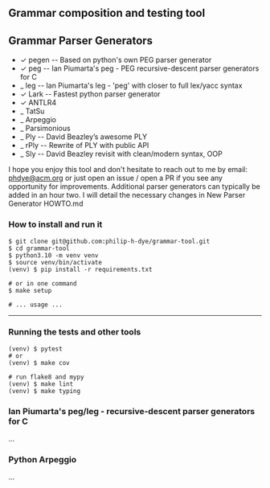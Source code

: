 ## Grammar composition and testing tool
  
Grammar Parser Generators
-------------------------
  - ✓ pegen     -- Based on python's own PEG parser generator
  - ✓ peg       -- Ian Piumarta's peg - PEG recursive-descent parser generators for C
  - _ leg       -- Ian Piumarta's leg - 'peg' with closer to full lex/yacc syntax
  - ✓ Lark      -- Fastest python parser generator
  - ✓ ANTLR4
  - _ TatSu
  - _ Arpeggio
  - _ Parsimonious
  - _ Ply       -- David Beazley’s awesome PLY
  - _ rPly      -- Rewrite of PLY with public API
  - _ Sly       -- David Beazley revisit with clean/modern syntax, OOP
  
I hope you enjoy this tool and don't hesitate to reach out to me by email:
phdye@acm.org or just open an issue / open a PR if you see any opportunity
for improvements.  Additional parser generators can typically be added in an
hour two. I will detail the necessary changes in New Parser Generator HOWTO.md

### How to install and run it

```
$ git clone git@github.com:philip-h-dye/grammar-tool.git
$ cd grammar-tool
$ python3.10 -m venv venv
$ source venv/bin/activate
(venv) $ pip install -r requirements.txt

# or in one command
$ make setup

# ... usage ...

```

------------------------------------------------------------------------------------

### Running the tests and other tools

```
(venv) $ pytest
# or
(venv) $ make cov

# run flake8 and mypy
(venv) $ make lint
(venv) $ make typing
```

### Ian Piumarta's peg/leg - recursive-descent parser generators for C

...

### Python Arpeggio

...

